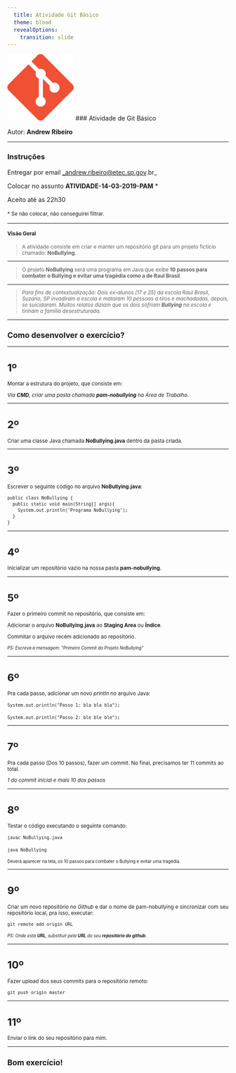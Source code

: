 ```yaml
---
  title: Atividade Git Básico
  theme: blood
  revealOptions:
    transition: slide
---
```


<img src='assets/git-logo.png' style='width: 30%'/>
### Atividade de Git Básico

Autor: **Andrew Ribeiro**

---

### Instruções

Entregar por email _andrew.ribeiro@etec.sp.gov.br_

Colocar no assunto **ATIVIDADE-14-03-2019-PAM** <span class='c-yellow'>\*</span>

Aceito até as 22h30

<small><span class='c-yellow'>\*</span> Se não colocar, não conseguirei filtrar.

---

#### Visão Geral

> A atividade consiste em criar e manter um repositório git para um projeto fictício chamado:
**NoBullying**.

----

> O projeto **NoBullying** será uma programa em Java que exibe **10 passos
para combater o Bullying e evitar uma tragédia como a de Raul Brasil**.

----

> _Para fins de contextualização: Dois ex-alunos (17 e 25) da escola Raul Brasil, Suzano, SP invadiram a escola
e mataram 10 pessoas a tiros e machadadas, depois, se suicidaram.
Muitos relatos diziam que os dois sofriam **Bullying** na escola e tinham a família desestruturada._

---

## Como desenvolver o exercício?

----

# 1º

Montar a estrutura do projeto, que consiste em:

_Via **CMD**, criar uma pasta chamada <span class='c-yellow'>**pam-nobullying**</span> na Área de Trabalho_.

----

# 2º

Criar uma classe Java chamada **<span class='c-yellow'>NoBullying.java</span>** dentro da pasta criada.

----

# 3º

Escrever o seguinte código no arquivo **<span class='c-yellow'>NoBullying.java</span>**:

~~~~
public class NoBullying {
  public static void main(String[] args){
    System.out.println('Programa NoBullying');
  }
}
~~~~

----

# 4º

Inicializar um repositório vazio na nossa pasta **<span class='c-yellow'>pam-nobullying</span>**.

----

# 5º

Fazer o primeiro commit no repositório, que consiste em:

Adicionar o arquivo **<span class='c-yellow'>NoBullying.java</span>** ao **Staging Area** ou **Índice**.

Commitar o arquivo recém adicionado ao repositório.

_<small>PS: Escreva a mensagem: "Primeiro Commit do Projeto NoBullying"</small>_

----

# 6º

Pra cada passo, adicionar um novo *println* no arquivo Java:

~~~~
System.out.println("Passo 1: bla bla bla");

System.out.println("Passo 2: ble ble ble");
~~~~

----

# 7º

Pra cada passo (Dos 10 passos), fazer um commit. No final, precisamos ter 11 commits ao total.

_1 do commit inicial e mais 10 dos passos_

----

# 8º

Testar o código executando o seguinte comando:

~~~~
javac NoBullying.java

java NoBullying
~~~~

<small>Deverá aparecer na tela, os 10 passos para combater o Bullying e evitar uma tragédia.</small>

----

# 9º

Criar um novo repositório no *Github* e dar o nome de <span class='c-yellow'>pam-nobullying</span>
e sincronizar com seu repositório local, pra isso, executar:

~~~~
git remote add origin URL
~~~~

_<small>PS: Onde esta **URL**, substituir pela **URL** do seu **repositório do github**.</small>_

----

# 10º

Fazer upload dos seus commits para o repositório remoto:

~~~~
git push origin master
~~~~

----

# 11º

Enviar o link do seu repositório para mim.

---

## Bom exercício!
